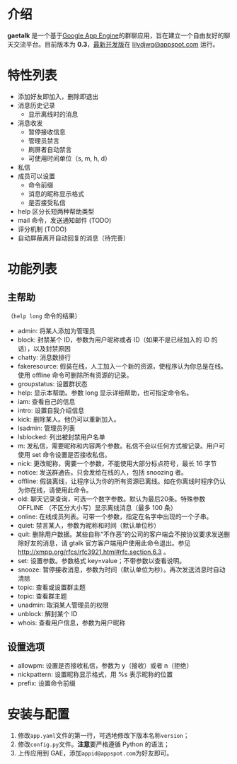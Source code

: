 介绍
====
**gaetalk** 是一个基于[Google App Engine][GAE]的群聊应用，旨在建立一个自由友好的聊天交流平台。目前版本为 **0.3**，[最新开发版][github]在 lilydjwg@appspot.com 运行。

特性列表
========
* 添加好友即加入，删除即退出
* 消息历史记录
  * 显示离线时的消息
* 消息收发
  * 暂停接收信息
  * 管理员禁言
  * 刷屏者自动禁言
  * 可使用时间单位（s, m, h, d）
* 私信
* 成员可以设置
  * 命令前缀
  * 消息的昵称显示格式
  * 是否接受私信
* help 区分长短两种帮助类型
* mail 命令，发送通知邮件 (TODO)
* 评分机制 (TODO)
* 自动屏蔽离开自动回复的消息（待完善）

功能列表
========

主帮助
------
（`help long` 命令的结果）

* admin:	将某人添加为管理员
* block:	封禁某个 ID，参数为用户昵称或者 ID（如果不是已经加入的 ID 的话），以及封禁原因
* chatty:	消息数排行
* fakeresource:	假装在线，人工加入一个新的资源，使程序认为你总是在线。使用 offline 命令可删除所有资源的记录。
* groupstatus:	设置群状态
* help:	显示本帮助。参数 long 显示详细帮助，也可指定命令名。
* iam:	查看自己的信息
* intro:	设置自我介绍信息
* kick:	删除某人。他仍可以重新加入。
* lsadmin:	管理员列表
* lsblocked:	列出被封禁用户名单
* m:	发私信，需要昵称和内容两个参数。私信不会以任何方式被记录。用户可使用 set 命令设置是否接收私信。
* nick:	更改昵称，需要一个参数，不能使用大部分标点符号，最长 16 字节
* notice:	发送群通告。只会发给在线的人，包括 snoozing 者。
* offline:	假装离线，让程序认为你的所有资源已离线。如在你离线时程序仍认为你在线，请使用此命令。
* old:	聊天记录查询，可选一个数字参数。默认为最后20条。特殊参数 OFFLINE （不区分大小写）显示离线消息（最多 100 条）
* online:	在线成员列表。可带一个参数，指定在名字中出现的一个子串。
* quiet:	禁言某人，参数为昵称和时间（默认单位秒）
* quit:	删除用户数据。某些自称“不作恶”的公司的客户端会不按协议要求发送删除好友的消息，请 gtalk 官方客户端用户使用此命令退出。参见 http://xmpp.org/rfcs/rfc3921.html#rfc.section.6.3 。
* set:	设置参数。参数格式 key=value；不带参数以查看说明。
* snooze:	暂停接收消息，参数为时间（默认单位为秒）。再次发送消息时自动清除
* topic:	查看或设置群主题
* topic:	查看群主题
* unadmin:	取消某人管理员的权限
* unblock:	解封某个 ID
* whois:	查看用户信息，参数为用户昵称

设置选项
--------
* allowpm:	设置是否接收私信，参数为 y（接收）或者 n（拒绝）
* nickpattern:	设置昵称显示格式，用 %s 表示昵称的位置
* prefix:	设置命令前缀

安装与配置
==========
1. 修改`app.yaml`文件的第一行，可选地修改下版本名称`version`；
2. 修改`config.py`文件。**注意**要严格遵循 Python 的语法；
3. 上传应用到 GAE，添加`appid@appspot.com`为好友即可。

[GAE]:http://code.google.com/appengine/
[github]:https://github.com/lilydjwg/gaetalk
